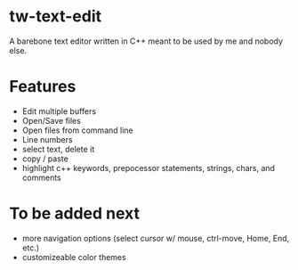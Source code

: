 # tw-text-edit
A barebone text editor written in C++ meant to be used by me and nobody else.

# Features
- Edit multiple buffers
- Open/Save files
- Open files from command line
- Line numbers
- select text, delete it
- copy / paste
- highlight c++ keywords, prepocessor statements, strings, chars, and comments

# To be added next
- more navigation options (select cursor w/ mouse, ctrl-move, Home, End, etc.)
- customizeable color themes
